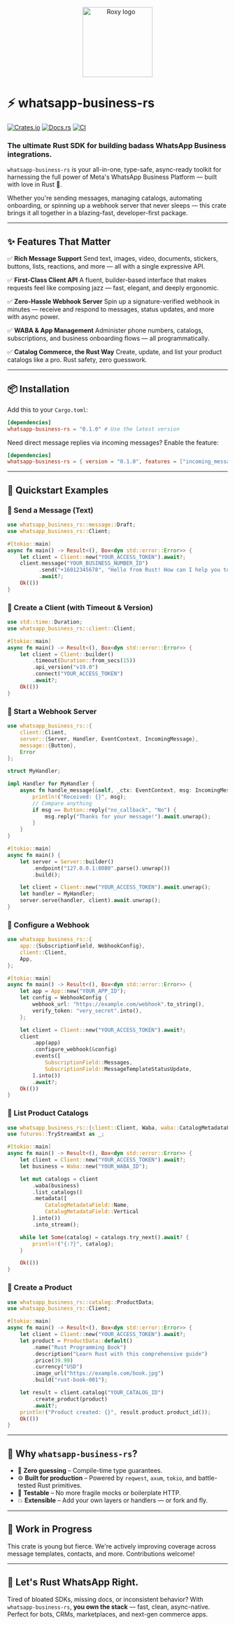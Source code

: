 <p align="center">
  <img src="https://raw.githubusercontent.com/veecore/whatsapp-business-rs/main/assets/roxy.png" width="160" alt="Roxy logo" />
</p>


# ⚡️ whatsapp-business-rs
[![Crates.io](https://img.shields.io/crates/v/whatsapp-business-rs)](https://crates.io/crates/whatsapp-business-rs)
[![Docs.rs](https://docs.rs/whatsapp-business-rs/badge.svg)](https://docs.rs/whatsapp-business-rs)
[![CI](https://github.com/veecore/whatsapp-business-rs/actions/workflows/ci.yml/badge.svg)](https://github.com/veecore/whatsapp-business-rs/actions/workflows/ci.yml)

### The ultimate Rust SDK for building badass WhatsApp Business integrations.

`whatsapp-business-rs` is your all-in-one, type-safe, async-ready toolkit for harnessing the full power of Meta's WhatsApp Business Platform — built with love in Rust 🦀.

Whether you're sending messages, managing catalogs, automating onboarding, or spinning up a webhook server that never sleeps — this crate brings it all together in a blazing-fast, developer-first package.

---

## ✨ Features That Matter

✅ **Rich Message Support**
Send text, images, video, documents, stickers, buttons, lists, reactions, and more — all with a single expressive API.

✅ **First-Class Client API**
A fluent, builder-based interface that makes requests feel like composing jazz — fast, elegant, and deeply ergonomic.

✅ **Zero-Hassle Webhook Server**
Spin up a signature-verified webhook in minutes — receive and respond to messages, status updates, and more with async power.

✅ **WABA & App Management**
Administer phone numbers, catalogs, subscriptions, and business onboarding flows — all programmatically.

✅ **Catalog Commerce, the Rust Way**
Create, update, and list your product catalogs like a pro. Rust safety, zero guesswork.

---

## 📦 Installation

Add this to your `Cargo.toml`:

```toml
[dependencies]
whatsapp-business-rs = "0.1.0" # Use the latest version
```

Need direct message replies via incoming messages? Enable the feature:

```toml
[dependencies]
whatsapp-business-rs = { version = "0.1.0", features = ["incoming_message_ext"] }
```

---

## 🚀 Quickstart Examples

### 🔹 Send a Message (Text)

```rust
use whatsapp_business_rs::message::Draft;
use whatsapp_business_rs::Client;

#[tokio::main]
async fn main() -> Result<(), Box<dyn std::error::Error>> {
    let client = Client::new("YOUR_ACCESS_TOKEN").await?;
    client.message("YOUR_BUSINESS_NUMBER_ID")
          .send("+16012345678", "Hello from Rust! How can I help you today?")
          .await?;
    Ok(())
}
```

### 🔹 Create a Client (with Timeout & Version)

```rust
use std::time::Duration;
use whatsapp_business_rs::client::Client;

#[tokio::main]
async fn main() -> Result<(), Box<dyn std::error::Error>> {
    let client = Client::builder()
        .timeout(Duration::from_secs(15))
        .api_version("v19.0")
        .connect("YOUR_ACCESS_TOKEN")
        .await?;
    Ok(())
}
```

### 🔹 Start a Webhook Server

```rust
use whatsapp_business_rs::{
    client::Client,
    server::{Server, Handler, EventContext, IncomingMessage},
    message::{Button},
    Error
};

struct MyHandler;

impl Handler for MyHandler {
    async fn handle_message(&self, _ctx: EventContext, msg: IncomingMessage) {
        println!("Received: {}", msg);
        // Compare anything
        if msg == Button::reply("no_callback", "No") {
            msg.reply("Thanks for your message!").await.unwrap();
        }
    }
}

#[tokio::main]
async fn main() {
    let server = Server::builder()
        .endpoint("127.0.0.1:8080".parse().unwrap())
        .build();

    let client = Client::new("YOUR_ACCESS_TOKEN").await.unwrap();
    let handler = MyHandler;
    server.serve(handler, client).await.unwrap();
}
```

### 🔹 Configure a Webhook

```rust
use whatsapp_business_rs::{
    app::{SubscriptionField, WebhookConfig},
    client::Client,
    App,
};

#[tokio::main]
async fn main() -> Result<(), Box<dyn std::error::Error>> {
    let app = App::new("YOUR_APP_ID");
    let config = WebhookConfig {
        webhook_url: "https://example.com/webhook".to_string(),
        verify_token: "very_secret".into(),
    };

    let client = Client::new("YOUR_ACCESS_TOKEN").await?;
    client
        .app(app)
        .configure_webhook(&config)
        .events([
            SubscriptionField::Messages,
            SubscriptionField::MessageTemplateStatusUpdate,
        ].into())
        .await?;
    Ok(())
}
```

### 🔹 List Product Catalogs

```rust
use whatsapp_business_rs::{client::Client, Waba, waba::CatalogMetadataField};
use futures::TryStreamExt as _;

#[tokio::main]
async fn main() -> Result<(), Box<dyn std::error::Error>> {
    let client = Client::new("YOUR_ACCESS_TOKEN").await?;
    let business = Waba::new("YOUR_WABA_ID");

    let mut catalogs = client
        .waba(business)
        .list_catalogs()
        .metadata([
            CatalogMetadataField::Name,
            CatalogMetadataField::Vertical
        ].into())
        .into_stream();

    while let Some(catalog) = catalogs.try_next().await? {
        println!("{:?}", catalog);
    }

    Ok(())
}
```

### 🔹 Create a Product

```rust
use whatsapp_business_rs::catalog::ProductData;
use whatsapp_business_rs::Client;

#[tokio::main]
async fn main() -> Result<(), Box<dyn std::error::Error>> {
    let client = Client::new("YOUR_ACCESS_TOKEN").await?;
    let product = ProductData::default()
        .name("Rust Programming Book")
        .description("Learn Rust with this comprehensive guide")
        .price(39.99)
        .currency("USD")
        .image_url("https://example.com/book.jpg")
        .build("rust-book-001");

    let result = client.catalog("YOUR_CATALOG_ID")
        .create_product(product)
        .await?;
    println!("Product created: {}", result.product.product_id());
    Ok(())
}
```

---

## 💬 Why `whatsapp-business-rs`?

* 🧠 **Zero guessing** – Compile-time type guarantees.
* ⚙️ **Built for production** – Powered by `reqwest`, `axum`, `tokio`, and battle-tested Rust primitives.
* 🧪 **Testable** – No more fragile mocks or boilerplate HTTP.
* 💥 **Extensible** – Add your own layers or handlers — or fork and fly.

---

## 🔧 Work in Progress

This crate is young but fierce. We're actively improving coverage across message templates, contacts, and more. Contributions welcome!

---

## 🦀 Let's Rust WhatsApp Right.

Tired of bloated SDKs, missing docs, or inconsistent behavior?
With `whatsapp-business-rs`, **you own the stack** — fast, clean, async-native.
Perfect for bots, CRMs, marketplaces, and next-gen commerce apps.
